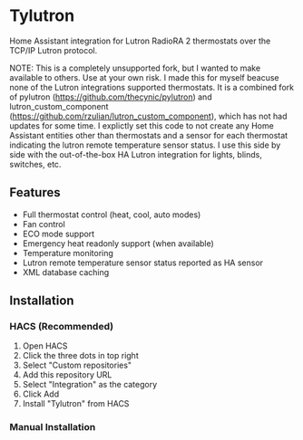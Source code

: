 # Tylutron

Home Assistant integration for Lutron RadioRA 2 thermostats over the TCP/IP Lutron protocol.

NOTE: This is a completely unsupported fork, but I wanted to make available to others. Use at your own risk. I made this for myself beacuse none of the Lutron integrations supported thermostats. It is a combined fork of pylutron (https://github.com/thecynic/pylutron) and lutron_custom_component (https://github.com/rzulian/lutron_custom_component), which has not had updates for some time. I explictly set this code to not create any Home Assistant entities other than thermostats and a sensor for each thermostat indicating the lutron remote temperature sensor status. I use this side by side with the out-of-the-box HA Lutron integration for lights, blinds, switches, etc.

## Features
- Full thermostat control (heat, cool, auto modes)
- Fan control
- ECO mode support
- Emergency heat readonly support (when available)
- Temperature monitoring
- Lutron remote temperature sensor status reported as HA sensor
- XML database caching

## Installation

### HACS (Recommended)
1. Open HACS
2. Click the three dots in top right
3. Select "Custom repositories"
4. Add this repository URL
5. Select "Integration" as the category
6. Click Add
7. Install "Tylutron" from HACS

### Manual Installation 
